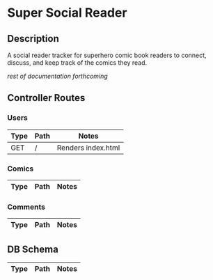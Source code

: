 # Super Social Reader
## Description
A social reader tracker for superhero comic book readers to connect, discuss, and keep track of the comics they read.

*rest of documentation forthcoming*

## Controller Routes
### Users
| Type | Path | Notes
| ------- | ------- | ------- |
| GET | / | Renders index.html |
### Comics
| Type | Path | Notes
| ------- | ------- | ------- |
### Comments
| Type | Path | Notes
| ------- | ------- | ------- |

## DB Schema
| Type | Path | Notes
| ------- | ------- | ------- |
